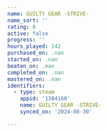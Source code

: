 ```yaml
---
name: GUILTY GEAR -STRIVE-
name_sort: ''
rating: 0
active: false
progress: ''
hours_played: 142
purchased_on: .nan
started_on: .nan
beaten_on: .nan
completed_on: .nan
mastered_on: .nan
identifiers:
  - type: steam
    appid: '1384160'
    name: GUILTY GEAR -STRIVE-
    synced_on: '2024-08-30'

---
```

